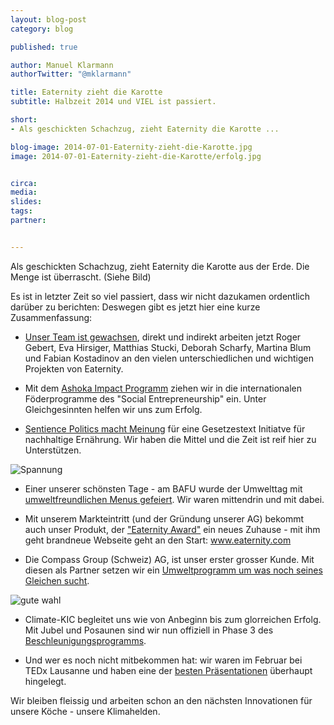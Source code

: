 ```yaml
---
layout: blog-post
category: blog

published: true

author: Manuel Klarmann
authorTwitter: "@mklarmann"

title: Eaternity zieht die Karotte
subtitle: Halbzeit 2014 und VIEL ist passiert.

short:
- Als geschickten Schachzug, zieht Eaternity die Karotte ...

blog-image: 2014-07-01-Eaternity-zieht-die-Karotte.jpg
image: 2014-07-01-Eaternity-zieht-die-Karotte/erfolg.jpg


circa:
media:
slides:
tags:
partner:


---
```



Als geschickten Schachzug, zieht Eaternity die Karotte aus der Erde. Die Menge ist überrascht. (Siehe Bild)

Es ist in letzter Zeit so viel passiert, dass wir nicht dazukamen ordentlich darüber zu berichten: Deswegen gibt es jetzt hier eine kurze Zusammenfassung:

* [Unser Team ist gewachsen][team], direkt und indirekt arbeiten jetzt Roger Gebert, Eva Hirsiger, Matthias Stucki, Deborah Scharfy, Martina Blum und Fabian Kostadinov an den vielen unterschiedlichen und wichtigen Projekten von Eaternity.

* Mit dem [Ashoka Impact Programm][ashoka] ziehen wir in die internationalen Föderprogramme des "Social Entrepreneurship" ein. Unter Gleichgesinnten helfen wir uns zum Erfolg.

* [Sentience Politics macht Meinung][sentience] für eine Gesetzestext Initiatve für nachhaltige Ernährung. Wir haben die Mittel und die Zeit ist reif hier zu Unterstützen.

![Spannung](/img/blog/2014-07-01-Eaternity-zieht-die-Karotte/spannung.jpg "Die Spannung steigt")

* Einer unserer schönsten Tage - am BAFU wurde der Umwelttag mit [umweltfreundlichen Menus gefeiert][BAFU]. Wir waren mittendrin und mit dabei.

* Mit unserem Markteintritt (und der Gründung unserer AG) bekommt auch unser Produkt, der ["Eaternity Award"][eaternity.com] ein neues Zuhause - mit ihm geht brandneue Webseite geht an den Start: www.eaternity.com

* Die Compass Group (Schweiz) AG, ist unser erster grosser Kunde. Mit diesen als Partner setzen wir ein [Umweltprogramm um was noch seines Gleichen sucht][compass].

![gute wahl](/img/blog/2014-07-01-Eaternity-zieht-die-Karotte/gute-wahl.jpg "gute Wahl")

* Climate-KIC begleitet uns wie von Anbeginn bis zum glorreichen Erfolg. Mit Jubel und Posaunen sind wir nun offiziell in Phase 3 des [Beschleunigungsprogramms][kic].

* Und wer es noch nicht mitbekommen hat: wir waren im Februar bei TEDx Lausanne und haben eine der [besten Präsentationen][tedx] überhaupt hingelegt.



Wir bleiben fleissig und arbeiten schon an den nächsten Innovationen für unsere Köche - unsere Klimahelden.

[team]:http://eaternity.ch/infos/#team
[ashoka]:http://eaternity.ch/blog/Ashoka-Impact-Program/
[sentience]:http://eaternity.ch/blog/Sentience-Politics/
[BAFU]:http://eaternity.ch/blog/BAFU-Umwelttag/
[eaternity.com]:http://eaternity.ch/blog/Eaternity-Award/
[compass]:http://eaternity.ch/blog/Compass-Start/
[kic]:http://eaternity.ch/blog/Climate-KIC-Stage3/
[tedx]:http://eaternity.ch/blog/TEDx-Lausanne/
